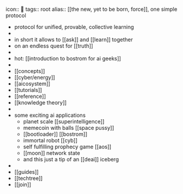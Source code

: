 icon:: 🔵
tags:: root
alias:: [[the new, yet to be born, force]], one simple protocol

- protocol for unified, provable, collective learning
-
- in short it allows to [[ask]] and [[learn]] together
- on an endless quest for [[truth]]
-
- hot: [[introduction to bostrom for ai geeks]]
-
- [[concepts]]
- [[cyber/energy]]
- [[aicosystem]]
- [[tutorials]]
- [[reference]]
- [[knowledge theory]]
-
- some exciting ai applications
	- planet scale [[superintelligence]]
	- memecoin with balls [[space pussy]]
	- [[bootloader]] [[bostrom]]
	- immortal robot [[cyb]]
	- self fulfilling prophecy game [[aos]]
	- [[moon]] network state
	- and this just a tip of an [[deai]] iceberg
-
- [[guides]]
- [[techtree]]
- [[join]]